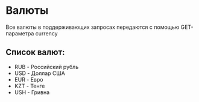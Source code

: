 # Валюты

Все валюты в поддерживающих запросах передаются с помощью GET-параметра currency

## Список валют:

* RUB - Российский рубль
* USD - Доллар США
* EUR - Евро
* KZT - Тенге
* USH - Гривна


